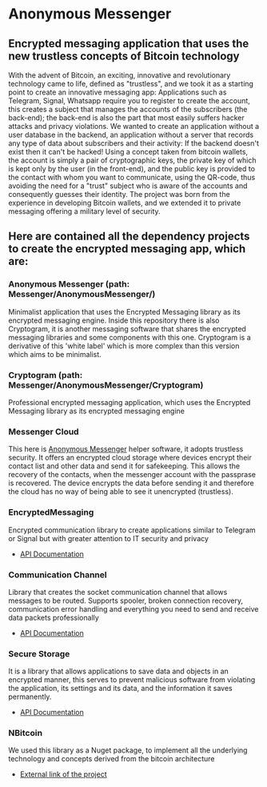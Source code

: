 # Anonymous Messenger
## Encrypted messaging application that uses the new trustless concepts of Bitcoin technology

With the advent of Bitcoin, an exciting, innovative and revolutionary technology came to life, defined as "trustless", and we took it as a starting point to create an innovative messaging app: Applications such as Telegram, Signal, Whatsapp require you to register to create the account, this creates a subject that manages the accounts of the subscribers (the back-end); the back-end is also the part that most easily suffers hacker attacks and privacy violations. We wanted to create an application without a user database in the backend, an application without a server that records any type of data about subscribers and their activity: If the backend doesn't exist then it can't be hacked! Using a concept taken from bitcoin wallets, the account is simply a pair of cryptographic keys, the private key of which is kept only by the user (in the front-end), and the public key is provided to the contact with whom you want to communicate, using the QR-code, thus avoiding the need for a "trust" subject who is aware of the accounts and consequently guesses their identity.
The project was born from the experience in developing Bitcoin wallets, and we extended it to private messaging offering a military level of security.

## Here are contained all the dependency projects to create the encrypted messaging app, which are:

### Anonymous Messenger (path: Messenger/AnonymousMessenger/)
Minimalist application that uses the Encrypted Messaging library as its encrypted messaging engine.
Inside this repository there is also Cryptogram, it is another messaging software that shares the encrypted messaging libraries and some components with this one. Cryptogram is a derivative of this 'white label' which is more complex than this version which aims to be minimalist.

### Cryptogram (path: Messenger/AnonymousMessenger/Cryptogram)
Professional encrypted messaging application, which uses the Encrypted Messaging library as its encrypted messaging engine

### Messenger Cloud
This here is [Anonymous Messenger](https://github.com/Andrea-Bruno/AnonymousMessenger) helper software, it adopts trustless security. It offers an encrypted cloud storage where devices encrypt their contact list and other data and send it for safekeeping. This allows the recovery of the contacts, when the messenger account with the passprase is recovered. The device encrypts the data before sending it and therefore the cloud has no way of being able to see it unencrypted (trustless).

### EncryptedMessaging
Encrypted communication library to create applications similar to Telegram or Signal but with greater attention to IT security and privacy
* [API Documentation](https://www.fuget.org/packages/EncryptedMessaging)

### Communication Channel
Library that creates the socket communication channel that allows messages to be routed. Supports spooler, broken connection recovery, communication error handling and everything you need to send and receive data packets professionally
* [API Documentation](https://www.fuget.org/packages/CommunicationChannel/)

### Secure Storage
It is a library that allows applications to save data and objects in an encrypted manner, this serves to prevent malicious software from violating the application, its settings and its data, and the information it saves permanently.
* [API Documentation](https://www.fuget.org/packages/SecureStorage/)


### NBitcoin
We used this library as a Nuget package, to implement all the underlying technology and concepts derived from the bitcoin architecture
* [External link of the project](https://www.fuget.org/packages/SecureStorage/)
